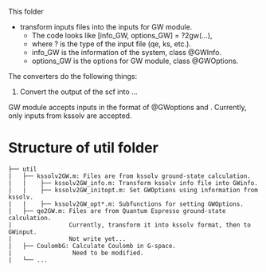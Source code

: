 This folder 
- transform inputs files into the inputs for GW module.
  - The code looks like [info_GW, options_GW] = ?2gw(...),
  -    where ? is the type of the input file (qe, ks, etc.).
  -    info_GW is the information of the system, class @GWInfo.
  -    options_GW is the options for GW module, class @GWOptions.

The converters do the following things:
1. Convert the output of the scf into ...

GW module accepts inputs in the format of @GWoptions and .
Currently, only inputs from kssolv are accepted.
# Structure of util folder
```
├── util
|   ├── kssolv2GW.m: Files are from kssolv ground-state calculation.
|   |    ├── kssolv2GW_info.m: Transform kssolv info file into GWinfo.
|   |    ├── kssolv2GW_initopt.m: Set GWOptions using information from kssolv.
|   |    ├── kssolv2GW_opt*.m: Subfunctions for setting GWOptions.
|   ├── qe2GW.m: Files are from Quantum Espresso ground-state calculation.
|                Currently, transform it into kssolv format, then to GWinput.
|                Not write yet...
|   ├── CoulombG: Calculate Coulomb in G-space.
|                 Need to be modified.
|   └── ...


```